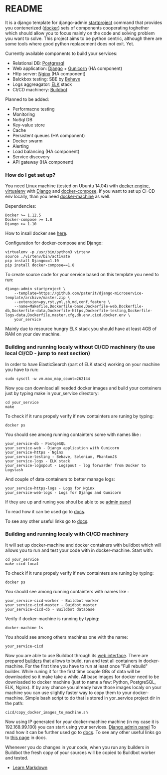 # README #

It is a django template for django-admin [startproject](https://docs.djangoproject.com/en/1.10/ref/django-admin/#startproject) command that provides you contenerized ([docker](https://www.docker.com/)) sets of components cooperating toghether which should allow you to focus mainly on the code and solving problem you want to solve.
This project aims to be python centric, although there are some tools where good python replacement does not exit. Yet.

Currently available components to build your services:
- Relational DB: [Postgresql](https://www.postgresql.org/)
- Web application: [Django](https://www.djangoproject.com/) + [Gunicorn](http://gunicorn.org/) (HA component)
- Http server: [Nginx](https://nginx.org/) (HA component)
- Balckbox testing: SBE by [Behave](http://pythonhosted.org/behave/)
- Logs aggreagator: [ELK](https://www.elastic.co/products) stack
- CI/CD machinery: [Buildbot](http://buildbot.net/)

Planned to be added:
- Performacne testing
- Monitoring
- NoSql DB
- Key-value store
- Cache
- Persistent queues (HA component)
- Docker swarm
- Alerting
- Load balancing (HA component)
- Service discovery
- API gateway (HA component)

### How do I get set up? ###

You need Linux machine (tested on Ubuntu 14.04) with [docker engine](https://docs.docker.com/engine/), [virtualenv](https://virtualenv.pypa.io/en/stable/) with [Django](https://www.djangoproject.com/) and [docker-compose](https://docs.docker.com/compose/). If you want to set up CI-CD env locally, than you need [docker-machine](https://docs.docker.com/machine/) as well.

Dependencies:

	Docker >= 1.12.5
	Docker-compose >= 1.8
	Django >= 1.10

How to insall docker see [here](https://docs.docker.com/engine/installation/).

Configuration for docker-compose and Django:

	virtualenv -p /usr/bin/python3 virtenv
	source ./virtenv/bin/activate
	pip install Django==1.10
	pip install docker-compose==1.8
To create source code for your service based on this template you need to run:

	django-admin startproject \
		--template=https://github.com/paterit/django-microservice-template/archive/master.zip \
		--extension=py,rst,yml,sh,md,conf,feature \
		--name=Makefile,Dockerfile-base,Dockerfile-web,Dockerfile-db,Dockerfile-data,Dockerfile-https,Dockerfile-testing,Dockerfile-logs-data,Dockerfile,master.cfg,db.env,cicd.docker.env \
		your_service

Mainly due to resource hungry ELK stack you should have at least 4GB of RAM on your dev machine.

### Building and running localy without CI/CD machinery (to use local CI/CD - jump to next section)
In order to have ElasticSearch (part of ELK stack) working on your machine you have to run:

    sudo sysctl -w vm.max_map_count=262144

Now you can download all needed docker images and build your conteiners just by typing make in your_service directory:

    cd your_service
	make

To check if it runs propely verify if new containters are runing by typing:

	docker ps

You should see among running containters some with names like :

	your_service-db - PostgeSQL
	your_service-web - Django application with Gunicorn
	your_service-https - Nginx
	your_service-testing - Behave, Selenium, PhantomJS
	your_service-logs - ELK stack
	your_service-logspout - Logspout - log forwarder from Docker to Logstash

And couple of data containers to better manage logs:

    your_service-https-logs - Logs for Nginx
    your_service-web-logs - Logs for Django and Gunicorn

If they are up and runing you shoul be able to se [admin panel](http://127.0.0.1/admin)

To read how it can be used go to [docs](https://127.0.0.1/docs).

To see any other useful links go to [docs](https://127.0.0.1/docs/links_page.html).

### Building and running localy with CI/CD machinery
It will set up docker-machine and docker containers with buildbot which will allows you to run and test your code with in docker-machine. Start with:

    cd your_service
	make cicd-local

To check if it runs propely verify if new containters are runing by typing:

	docker ps

You should see among running containters with names like :

    your_service-cicd-worker - Buildbot worker
    your_service-cicd-master - Buidbot master
    your_service-cicd-db - Buildbot database
    
Verify if docker-machine is running by typing:

    docker-machine ls
    
You should see among others machines one with the name:

    your_service-cicd
    
Now you are able to use Buildbot through its [web interface](http://localhost:8010/). There are prepared [builders](http://localhost:8010/#/builders) that allows to build, run and test all containers in docker-machine.
For the first time you have to run at least once "Full rebuild" builder. While runing it for the first time couple GBs of data will be downloaded so it make take a while. All base images for docker need to be downloaded to docker machine (just to name a few: Python, PostgreSQL, ELK, Nginx).
If by any chance you already have those images localy on your machine you can use slightly faster way to copy them to your docker-machine. Simple bash script to do that is stored in yor_service project dir in the path:

    cicd/copy_docker_images_to_machine.sh

Now using IP generated for your docker-machine machine (in my case it is 192.168.99.100) you can start using your services.
[Django admin panel](http://192.168.99.100/admin)
To read how it can be further used go to [docs](https://192.168.99.100/docs).
To see any other useful links go to [this page](https://127.0.0.1/docs/links_page.html) in docs.

Whenever you do changes in your code, when you run any builders in Buildbot the fresh copy of your sources will be copied to Buildbot worker and tested.


* [Learn Markdown](https://bitbucket.org/tutorials/markdowndemo)
